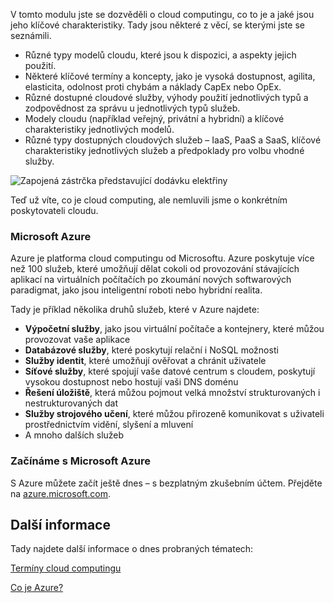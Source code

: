 V tomto modulu jste se dozvěděli o cloud computingu, co to je a jaké jsou jeho klíčové charakteristiky. Tady jsou některé z věcí, se kterými jste se seznámili.

- Různé typy modelů cloudu, které jsou k dispozici, a aspekty jejich použití. 
- Některé klíčové termíny a koncepty, jako je vysoká dostupnost, agilita, elasticita, odolnost proti chybám a náklady CapEx nebo OpEx. 
- Různé dostupné cloudové služby, výhody použití jednotlivých typů a zodpovědnost za správu u jednotlivých typů služeb. 
- Modely cloudu (například veřejný, privátní a hybridní) a klíčové charakteristiky jednotlivých modelů.
- Různé typy dostupných cloudových služeb – IaaS, PaaS a SaaS, klíčové charakteristiky jednotlivých služeb a předpoklady pro volbu vhodné služby.

![Zapojená zástrčka představující dodávku elektřiny](../media/7-heading.png)

Teď už víte, co je cloud computing, ale nemluvili jsme o konkrétním poskytovateli cloudu.

### <a name="microsoft-azure"></a>Microsoft Azure

Azure je platforma cloud computingu od Microsoftu. Azure poskytuje více než 100 služeb, které umožňují dělat cokoli od provozování stávajících aplikací na virtuálních počítačích po zkoumání nových softwarových paradigmat, jako jsou inteligentní roboti nebo hybridní realita.

Tady je příklad několika druhů služeb, které v Azure najdete:

- **Výpočetní služby**, jako jsou virtuální počítače a kontejnery, které můžou provozovat vaše aplikace
- **Databázové služby**, které poskytují relační i NoSQL možnosti
- **Služby identit**, které umožňují ověřovat a chránit uživatele
- **Síťové služby**, které spojují vaše datové centrum s cloudem, poskytují vysokou dostupnost nebo hostují vaši DNS doménu
- **Řešení úložiště**, která můžou pojmout velká množství strukturovaných i nestrukturovaných dat
- **Služby strojového učení**, které můžou přirozeně komunikovat s uživateli prostřednictvím vidění, slyšení a mluvení
- A mnoho dalších služeb

### <a name="get-started-with-microsoft-azure"></a>Začínáme s Microsoft Azure

S Azure můžete začít ještě dnes – s bezplatným zkušebním účtem. Přejděte na [azure.microsoft.com](https://azure.microsoft.com).

## <a name="learn-more"></a>Další informace

Tady najdete další informace o dnes probraných tématech:

[Termíny cloud computingu](https://azure.microsoft.com/overview/cloud-computing-dictionary/)

[Co je Azure?](https://azure.microsoft.com/overview/)

